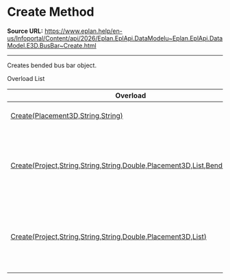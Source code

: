 # Create Method

**Source URL:** https://www.eplan.help/en-us/Infoportal/Content/api/2026/Eplan.EplApi.DataModelu~Eplan.EplApi.DataModel.E3D.BusBar~Create.html

---

Creates bended bus bar object.

Overload List

| Overload | Description |
| --- | --- |
| [Create(Placement3D,String,String)](Eplan.EplApi.DataModelu~Eplan.EplApi.DataModel.E3D.BusBar~Create(Placement3D,String,String).html) | Creates bended bus bar object. |
| [Create(Project,String,String,String,Double,Placement3D,List<Placement3D>,BendingType)](topic465.html) | Creates unplaced bended bus bar object with given bending radius and form. |
| [Create(Project,String,String,String,Double,Placement3D,List<Placement3D>)](topic466.html) | Creates not placed bended bus bar object with given bending radius and path. |
